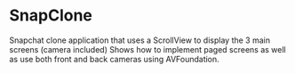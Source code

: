 # SnapClone

Snapchat clone application that uses a ScrollView to display the 3 main screens (camera included)
Shows how to implement paged screens as well as use both front and back cameras using AVFoundation.
